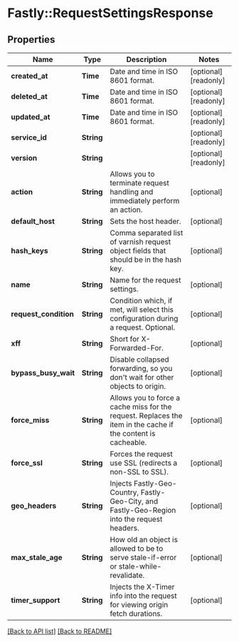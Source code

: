 # Fastly::RequestSettingsResponse

## Properties

| Name | Type | Description | Notes |
| ---- | ---- | ----------- | ----- |
| **created_at** | **Time** | Date and time in ISO 8601 format. | [optional][readonly] |
| **deleted_at** | **Time** | Date and time in ISO 8601 format. | [optional][readonly] |
| **updated_at** | **Time** | Date and time in ISO 8601 format. | [optional][readonly] |
| **service_id** | **String** |  | [optional][readonly] |
| **version** | **String** |  | [optional][readonly] |
| **action** | **String** | Allows you to terminate request handling and immediately perform an action. | [optional] |
| **default_host** | **String** | Sets the host header. | [optional] |
| **hash_keys** | **String** | Comma separated list of varnish request object fields that should be in the hash key. | [optional] |
| **name** | **String** | Name for the request settings. | [optional] |
| **request_condition** | **String** | Condition which, if met, will select this configuration during a request. Optional. | [optional] |
| **xff** | **String** | Short for X-Forwarded-For. | [optional] |
| **bypass_busy_wait** | **String** | Disable collapsed forwarding, so you don&#39;t wait for other objects to origin. | [optional] |
| **force_miss** | **String** | Allows you to force a cache miss for the request. Replaces the item in the cache if the content is cacheable. | [optional] |
| **force_ssl** | **String** | Forces the request use SSL (redirects a non-SSL to SSL). | [optional] |
| **geo_headers** | **String** | Injects Fastly-Geo-Country, Fastly-Geo-City, and Fastly-Geo-Region into the request headers. | [optional] |
| **max_stale_age** | **String** | How old an object is allowed to be to serve stale-if-error or stale-while-revalidate. | [optional] |
| **timer_support** | **String** | Injects the X-Timer info into the request for viewing origin fetch durations. | [optional] |

[[Back to API list]](../../README.md#endpoints) [[Back to README]](../../README.md)

